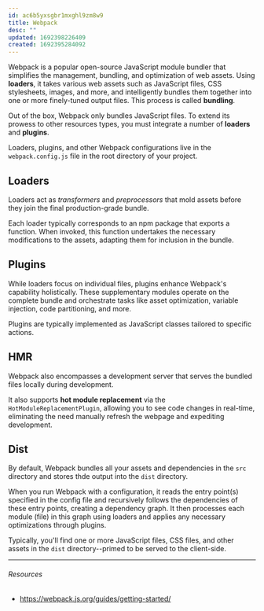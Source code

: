 ```yaml
---
id: ac6b5yxsgbr1mxghl9zm8w9
title: Webpack
desc: ""
updated: 1692398226409
created: 1692395284092
---
```


Webpack is a popular open-source JavaScript module bundler that simplifies the management, bundling, and optimization of web assets. Using **loaders**, it takes various web assets such as JavaScript files, CSS stylesheets, images, and more, and intelligently bundles them together into one or more finely-tuned output files. This process is called **bundling**.

Out of the box, Webpack only bundles JavaScript files. To extend its prowess to other resources types, you must integrate a number of **loaders** and **plugins**.

Loaders, plugins, and other Webpack configurations live in the `webpack.config.js` file in the root directory of your project.

## Loaders

Loaders act as _transformers_ and _preprocessors_ that mold assets before they join the final production-grade bundle.

Each loader typically corresponds to an npm package that exports a function. When invoked, this function undertakes the necessary modifications to the assets, adapting them for inclusion in the bundle.

## Plugins

While loaders focus on individual files, plugins enhance Webpack's capability holistically. These supplementary modules operate on the complete bundle and orchestrate tasks like asset optimization, variable injection, code partitioning, and more.

Plugins are typically implemented as JavaScript classes tailored to specific actions.

## HMR

Webpack also encompasses a development server that serves the bundled files locally during development.

It also supports **hot module replacement** via the `HotModuleReplacementPlugin`, allowing you to see code changes in real-time, eliminating the need manually refresh the webpage and expediting development.

## Dist

By default, Webpack bundles all your assets and dependencies in the `src` directory and stores thde output into the `dist` directory.

When you run Webpack with a configuration, it reads the entry point(s) specified in the config file and recursively follows the dependencies of these entry points, creating a dependency graph. It then processes each module (file) in this graph using loaders and applies any necessary optimizations through plugins.

Typically, you'll find one or more JavaScript files, CSS files, and other assets in the `dist` directory--primed to be served to the client-side.

---

###### Resources

- https://webpack.js.org/guides/getting-started/
